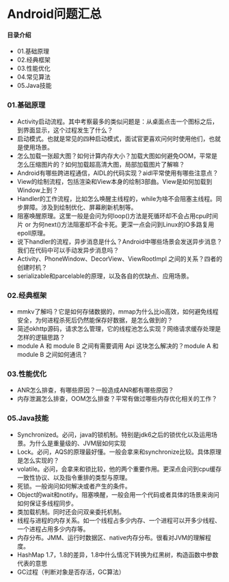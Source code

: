 # Android问题汇总
#### 目录介绍
- 01.基础原理
- 02.经典框架
- 03.性能优化
- 04.常见算法
- 05.Java技能



### 01.基础原理
- Activity启动流程。其中考察最多的类似问题是：从桌面点击一个图标之后，到界面显示，这个过程发生了什么？
- 启动模式。也就是常见的四种启动模式，面试官更喜欢问何时使用他们，也就是使用场景。
- 怎么加载一张超大图？如何计算内存大小？加载大图如何避免OOM，平常是怎么压缩图片的？如何加载超高清大图，局部加载图片了解嘛？
- Android有哪些跨进程通信，AIDL的代码实现？aidl平常使用有哪些注意点？
- View的绘制流程，包括渲染和View本身的绘制3部曲。View是如何加载到Window上到？
- Handler的工作流程，比如怎么唤醒主线程的，while为啥不会阻塞主线程。同步屏障。涉及到绘制优化、屏幕刷新机制等。
- 阻塞唤醒原理。这里一般是会问为何loop()方法是死循环却不会占用cpu时间片 or 为何next()方法阻塞却不会卡死。更深一点会问到Linux的IO多路复用epoll原理。
- 说下handler的流程，异步消息是什么？Android中哪些场景会发送异步消息？我们在代码中可以手动发异步消息吗？
- Activity、PhoneWindow、DecorView、ViewRootImpl 之间的关系？四者的创建时机？
- serializable和parcelable的原理，以及各自的优缺点、应用场景。



### 02.经典框架
- mmkv了解吗？它是如何存储数据的，mmap为什么比io高效，如何避免线程安全，为何进程杀死后仍然能保存好数据，是怎么做到的？
- 简述okhttp源码，请求怎么管理，它的线程池怎么实现？网络请求缓存处理是怎样的逻辑思路？
- module A 和 module B 之间有需要调用 Api 这块怎么解决的？module A 和 module B 之间如何通讯？



### 03.性能优化
- ANR怎么排查，有哪些原因？一般造成ANR都有哪些原因？
- 内存泄漏怎么排查，OOM怎么排查？平常有做过哪些内存优化相关的工作？



### 05.Java技能
- Synchronized。必问，java的锁机制。特别是jdk6之后的锁优化以及运用场景。为什么是重量级的、JVM层如何实现
- Lock。必问，AQS的原理最好懂。一般会拿来和synchronize比较。具体原理是怎么实现的？
- volatile。必问，会拿来和锁比较，他的两个重要作用。更深点会问到cpu缓存一致性协议、以及指令重排的类型与原理。
- 死锁。一般询问如何解决或者产生的条件。
- Object的wait和notify。阻塞唤醒，一般会用一个代码或者具体的场景来询问如何保证多线程同步。
- 类加载机制。同时还会问双亲委托机制。
- 线程与进程的内存关系。如一个线程占多少内存、一个进程可以开多少线程、一个进程占用多少内存等。
- 内存分布。JMM、运行时数据区、native内存分布。很看对JVM的理解程度。
- HashMap 1.7，1.8的差异，1.8中什么情况下转换为红黑树，构造函数中参数代表的意思
- GC过程（判断对象是否存活，GC算法）









